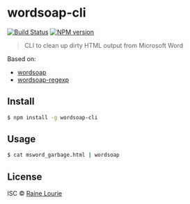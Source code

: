 # wordsoap-cli
[![Build Status](https://travis-ci.org/metaraine/wordsoap-cli.svg?branch=master)](https://travis-ci.org/metaraine/wordsoap-cli)
[![NPM version](https://badge.fury.io/js/wordsoap-cli.svg)](http://badge.fury.io/js/wordsoap-cli)

> CLI to clean up dirty HTML output from Microsoft Word

Based on:

- [wordsoap](https://github.com/metaraine/wordsoap)
- [wordsoap-regexp](https://github.com/metaraine/wordsoap-regexp)

## Install

```sh
$ npm install -g wordsoap-cli
```


## Usage

```sh
$ cat msword_garbage.html | wordsoap
```


## License

ISC © [Raine Lourie](https://github.com/metaraine)
